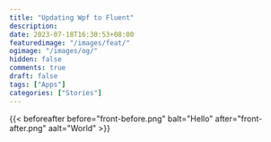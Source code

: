 ```yaml
---
title: "Updating Wpf to Fluent"
description: 
date: 2023-07-18T16:30:53+08:00
featuredimage: "/images/feat/"
ogimage: "/images/og/"
hidden: false
comments: true
draft: false
tags: ["Apps"]
categories: ["Stories"]
---
```


{{< beforeafter before="front-before.png" balt="Hello" after="front-after.png" aalt="World" >}}